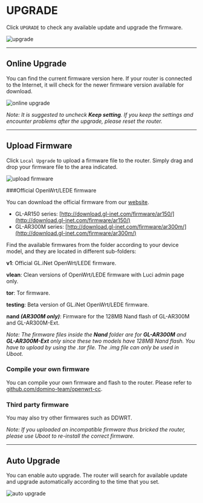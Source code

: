 # UPGRADE

Click `UPGRADE` to check any available update and upgrade the firmware.

![upgrade](https://static.gl-inet.com/docs/en/3/setup/mini_router/upgrade/firmware.jpg)



---

## Online Upgrade

You can find the current firmware version here. If your router is connected to the Internet, it will check for the newer firmware version available for download.

![online upgrade](https://static.gl-inet.com/docs/en/3/setup/mini_router/upgrade/firmware1.jpg)



*Note: It is suggested to uncheck **Keep setting**. If you keep the settings and encounter problems after the upgrade, please reset the router.*



---

## Upload Firmware

Click `Local Upgrade` to upload a firmware file to the router. Simply drag and drop your firmware file to the area indicated.

![upload firmware](https://static.gl-inet.com/docs/en/3/setup/mini_router/upgrade/firmware2.jpg)



###Official OpenWrt/LEDE firmware

You can download the official firmware from our [website](http://download.gl-inet.com/firmware/). 

- GL-AR150 series: [http://download.gl-inet.com/firmware/ar150/](http://download.gl-inet.com/firmware/ar150/)
- GL-AR300M series: [http://download.gl-inet.com/firmware/ar300m/](http://download.gl-inet.com/firmware/ar300m/)

Find the available firmwares from the folder according to your device model, and they are located in different sub-folders:

**v1**: Official GL.iNet OpenWrt/LEDE firmware.

**vlean**: Clean versions of OpenWrt/LEDE firmware with Luci admin page only.

**tor**: Tor firmware.

**testing**: Beta version of GL.iNet OpenWrt/LEDE firmware.

**nand *(AR300M only)***: Firmware for the 128MB Nand flash of GL-AR300M and GL-AR300M-Ext.

*Note: The firmware files inside the **Nand** folder are for **GL-AR300M** and **GL-AR300M-Ext** only since these two models have 128MB Nand flash. You have to upload by using the .tar file. The .img file can only be used in Uboot.* 



### Compile your own firmware

You can compile your own firmware and flash to the router. Please refer to [github.com/domino-team/openwrt-cc](https://github.com/domino-team/openwrt-cc).



### Third party firmware

You may also try other firmwares such as DDWRT.



*Note: If you uploaded an incompatible firmware thus bricked the router, please use Uboot to re-install the correct firmware.*



---

## Auto Upgrade

You can enable auto upgrade. The router will search for available update and upgrade automatically according to the time that you set.

![auto upgrade](https://static.gl-inet.com/docs/en/3/setup/mini_router/upgrade/firmware3.jpg)
